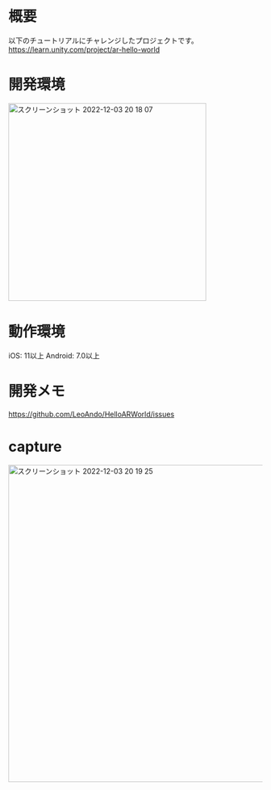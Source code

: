 # 概要
以下のチュートリアルにチャレンジしたプロジェクトです。<br>
https://learn.unity.com/project/ar-hello-world

# 開発環境
<img width="392" alt="スクリーンショット 2022-12-03 20 18 07" src="https://user-images.githubusercontent.com/16476224/205438312-adc7758d-79e8-4f66-9ea5-6dcc0dc77060.png">

# 動作環境
iOS: 11以上
Android: 7.0以上

# 開発メモ
https://github.com/LeoAndo/HelloARWorld/issues


# capture

<img width="629" alt="スクリーンショット 2022-12-03 20 19 25" src="https://user-images.githubusercontent.com/16476224/205438364-5903f358-7249-4f4c-ac5a-0ec7b40b6e29.png">
